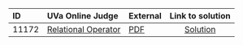 | ID | UVa Online Judge | External | Link to solution |
|:---|:---|:---|:---:|
| 11172 | [Relational Operator](https://onlinejudge.org/index.php?option=com_onlinejudge&Itemid=8&category=24&page=show_problem&problem=2113) | [PDF](https://onlinejudge.org/external/111/11172.pdf) | [Solution](https://github.com/versenyi98/uva-solutions/tree/main/solutions/11172%20-%20Relational%20Operator)|
